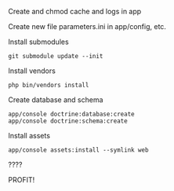 Create and chmod cache and logs in app

Create new file parameters.ini in app/config, etc.

Install submodules

    git submodule update --init

Install vendors

    php bin/vendors install

Create database and schema

    app/console doctrine:database:create
    app/console doctrine:schema:create

Install assets

    app/console assets:install --symlink web

????

PROFIT!